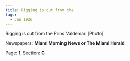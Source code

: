 ```yaml
---  
title: Rigging is cut from the  
tags:  
  - Jan 1926  
---  
```

  
Rigging is cut from the Prins Valdemar. [Photo]  
  
Newspapers: **Miami Morning News or The Miami Herald**  
  
Page: **1**, Section: **C** 

